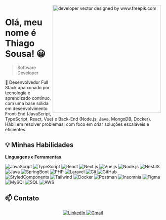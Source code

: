 <img align="right" height="350" src="https://user-images.githubusercontent.com/74038190/212750996-938b257b-266c-45a7-9af7-655341c0f58b.gif" alt="developer vector designed by www.freepik.com">

# Olá, meu nome é Thiago Sousa! 😀
> Software Developer

💬 Desenvolvedor Full Stack apaixonado por tecnologia e aprendizado contínuo, com uma base sólida em desenvolvimento Front-End (JavaScript, TypeScript, React, Vue) e Back-End (Node.js, Java, MongoDB, Docker). Hábil em resolver problemas, com foco em criar soluções escaláveis e eficientes.

## 💡 Minhas Habilidades

**Linguagens e Ferramentas**

![JavaScript](https://img.shields.io/badge/JAVASCRIPT-525252?style=for-the-badge&logo=javascript&logoColor=f1e05a)
![TypeScript](https://img.shields.io/badge/TYPESCRIPT-525252?style=for-the-badge&logo=typescript&logoColor=%233178C6)
![React](https://img.shields.io/badge/React-525252?style=for-the-badge&logo=react&logoColor=5ed3f3)
![Next.js](https://img.shields.io/badge/Next.js-525252?style=for-the-badge&logo=next.js&logoColor=ffffff)
![Vue.js](https://img.shields.io/badge/Vue.js-525252?style=for-the-badge&logo=vue.js&logoColor=green)
![Node.js](https://img.shields.io/badge/Node.js-525252?style=for-the-badge&logo=node.js&logoColor=8CC84B)
![NestJS](https://img.shields.io/badge/Nestjs-525252?style=for-the-badge&logo=nestjs&logoColor=red)
![Java](https://img.shields.io/badge/Java-525252?style=for-the-badge&logo=java&logoColor=ed8b00)
![SpringBoot](https://img.shields.io/badge/SPRINGBOOT-525252?style=for-the-badge&logo=springboot&logoColor=67b14c)
![PHP](https://img.shields.io/badge/PHP-525252?style=for-the-badge&logo=php&logoColor=#4F5B93)
![Laravel](https://img.shields.io/badge/laravel-525252?style=for-the-badge&logo=laravel&logoColor=#F25C54)
![Git](https://img.shields.io/badge/Git-525252?style=for-the-badge&logo=git&logoColor=e94e31)
![GitHub](https://img.shields.io/badge/GitHub-525252?style=for-the-badge&logo=github&logoColor=000000)
![StyledComponents](https://img.shields.io/badge/StyledComponents-525252?style=for-the-badge&logo=styledcomponents&logoColor=f7cb56)
![Tailwind](https://img.shields.io/badge/Tailwind-525252?style=for-the-badge&logo=tailwindcss&logoColor=36b7f0)
![Docker](https://img.shields.io/badge/Docker-525252?style=for-the-badge&logo=docker&logoColor=35add2)
![Postman](https://img.shields.io/badge/POSTMAN-525252?style=for-the-badge&logo=postman&logoColor=ff6c38)
![Insomnia](https://img.shields.io/badge/Insomnia-525252?style=for-the-badge&logo=insomnia&logoColor=35add2)
![Figma](https://img.shields.io/badge/Figma-525252?style=for-the-badge&logo=figma&logoColor=f14747)
![MySQl](https://img.shields.io/badge/MYSQL-525252?style=for-the-badge&logo=mysql&logoColor=FFFFff)
![SQL](https://img.shields.io/badge/SQL-525252?style=for-the-badge&logo=sql&logoColor=003B57)
![AWS](https://img.shields.io/badge/aws-525252?style=for-the-badge&logo=amazonwebservices&logoColor=#FF9900)

## 📫 Contato

<div align="center">
  <a href="https://www.linkedin.com/in/thiagodsousa/" target="_blank">
  <img src="https://img.shields.io/badge/-LinkedIn-%230077B5?style=for-the-badge&logo=linkedin&logoColor=white" alt="LinkedIn" target="_blank">
  </a>
  </a>
  <a href="mailto:sousaalvesth@gmail.com">
  <img src="https://img.shields.io/badge/-Gmail-%23333?style=for-the-badge&logo=gmail&logoColor=white" alt="Gmail">
  </a>
</div>
